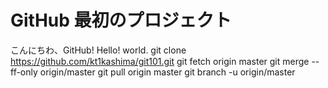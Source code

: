 # GitHub 最初のプロジェクト

こんにちわ、GitHub!
Hello!
world.
git clone https://github.com/kt1kashima/git101.git
git fetch origin master
git merge --ff-only origin/master
git pull origin master
git branch -u origin/master
